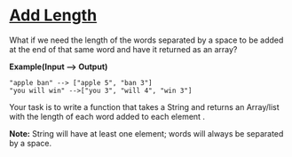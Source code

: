 # [Add Length](https://www.codewars.com/kata/add-length "https://www.codewars.com/kata/559d2284b5bb6799e9000047")

What if we need the length of the words separated by a space to be added at the end of that same word and have it returned as an array?

**Example(Input --> Output)**

```
"apple ban" --> ["apple 5", "ban 3"]
"you will win" -->["you 3", "will 4", "win 3"]
```

Your task is to write a function that takes a String and returns an Array/list with the length of each word added to each element .

**Note:** String will have at least one element; words will always be separated by a space.